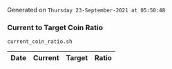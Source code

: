 Generated on `Thursday 23-September-2021 at 05:50:48`

### Current to Target Coin Ratio
`current_coin_ratio.sh`

Date|Current|Target|Ratio
---|---|---|---
